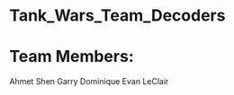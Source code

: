 Tank_Wars_Team_Decoders
=======================


Team Members:
=======================
Ahmet Shen
Garry Dominique
Evan LeClair
